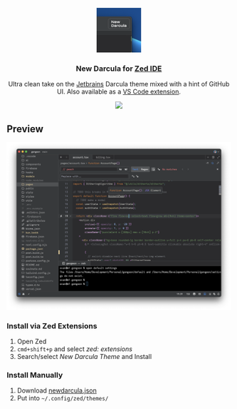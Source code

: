 <p align="center">
    <img src="./images/icon.png" width="100" alt="Logo"/>
    <h3 align="center">New Darcula for <a href="https://zed.dev/">Zed IDE</a></h3>
    <p align="center">
	Ultra clean take on the <a href="https://www.jetbrains.com/">Jetbrains</a> Darcula theme mixed with a hint of GitHub UI. Also available as a <a href="https://marketplace.visualstudio.com/items?itemName=e-simpson.new-darcula">VS Code extension</a>.
        <br/>
        <p align="center">
		<img src="https://img.shields.io/github/stars/e-simpson/new-darcula-z">
        </p>
    </p>
</p>

## Preview
<img src="./images/screenshot.png"/>

### Install via Zed Extensions
1. Open Zed
2. `cmd+shift+p` and select *zed: extensions*
3. Search/select *New Darcula Theme* and Install

### Install Manually
1. Download [newdarcula.json](./themes/newdarcula.json)
2. Put into `~/.config/zed/themes/`
